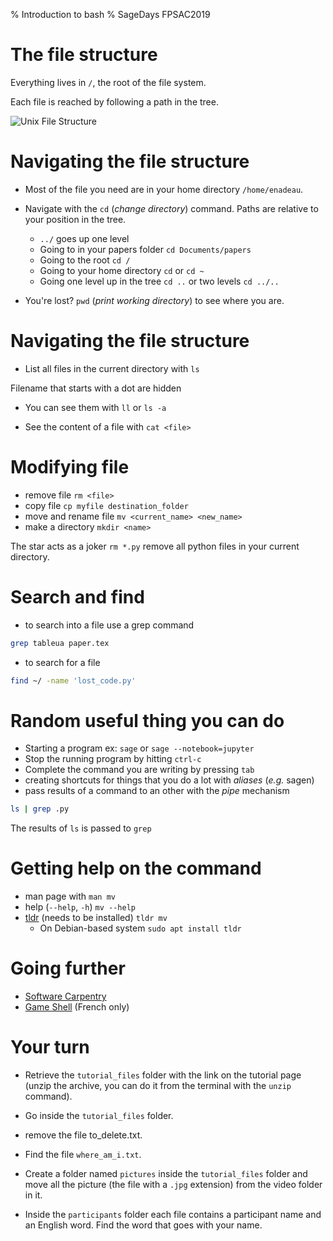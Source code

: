 % Introduction to bash
% SageDays FPSAC2019
# The file structure

Everything lives in `/`, the root of the file system.

Each file is reached by following a path in the tree.

![Unix File Structure](https://upload.wikimedia.org/wikipedia/commons/thumb/f/f3/Standard-unix-filesystem-hierarchy.svg/1024px-Standard-unix-filesystem-hierarchy.svg.png)

# Navigating the file structure

- Most of the file you need are in your home directory `/home/enadeau`.
- Navigate with the `cd` (*change directory*) command. Paths are relative to
  your position in the tree.
  - `../` goes up one level
  - Going  to in your papers folder `cd Documents/papers`
  - Going  to the root `cd /`
  - Going  to your home directory `cd` or `cd ~`
  - Going one level up in the tree `cd ..` or two levels `cd ../..`

- You're lost? `pwd` (*print working directory*) to see where you are.

# Navigating the file structure

- List all files in the current directory with `ls`

Filename that starts with a dot are hidden

- You can see them with `ll` or `ls -a`

- See the content of a file with `cat <file>`

# Modifying file

- remove file `rm <file>`
- copy file `cp myfile destination_folder`
- move and rename file `mv <current_name> <new_name>`
- make a directory `mkdir <name>`

The star acts as a joker `rm *.py` remove all python files in your current
directory.

# Search and find

- to search into a file use a grep command
```bash
grep tableua paper.tex
```
- to search for a file
```bash
find ~/ -name 'lost_code.py'
```

# Random useful thing you can do

- Starting a program ex: `sage` or `sage --notebook=jupyter`
- Stop the running program by hitting `ctrl-c`
- Complete the command you are writing by pressing `tab`
- creating shortcuts for things that you do a lot with *aliases* (*e.g.* sagen)
- pass results of a command to an other with the *pipe* mechanism
```bash
ls | grep .py
```
The results of `ls` is passed to `grep`

# Getting help on the command

- man page with `man mv`
- help (`--help`, `-h`) `mv --help`
- [tldr](https://github.com/tldr-pages/tldr) (needs to be installed) `tldr mv`
    - On Debian-based system `sudo apt install tldr`


# Going further

- [Software Carpentry](http://swcarpentry.github.io/shell-novice/)
- [Game Shell](http://lama.univ-savoie.fr/~hyvernat/Enseignement/1617/info202/tp2.html) (French only)

# Your turn

- Retrieve the `tutorial_files` folder with the link on the tutorial page
  (unzip the archive, you can do it from the terminal with the `unzip` command).

- Go inside the `tutorial_files` folder.

- remove the file to_delete.txt.

- Find the file `where_am_i.txt`.

- Create a folder named `pictures` inside the `tutorial_files` folder
and move all the picture (the file with a `.jpg` extension) from the video
folder in it.

- Inside the `participants` folder each file contains a participant name
and an English word. Find the word that goes with your name.

